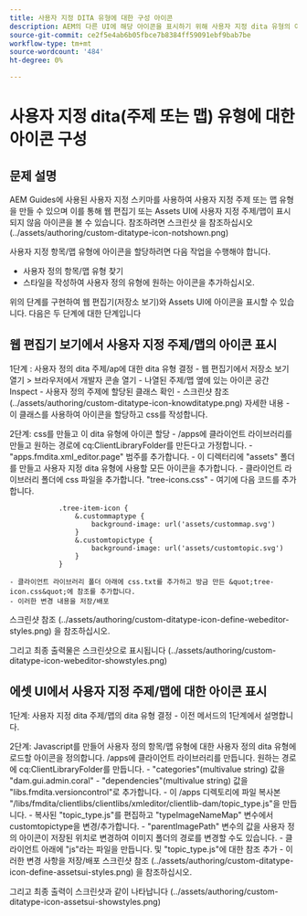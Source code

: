 ```yaml
---
title: 사용자 지정 DITA 유형에 대한 구성 아이콘
description: AEM의 다른 UI에 해당 아이콘을 표시하기 위해 사용자 지정 dita 유형의 아이콘을 정의하는 방법을 알아봅니다
source-git-commit: ce2f5e4ab6b05fbce7b8384ff59091ebf9bab7be
workflow-type: tm+mt
source-wordcount: '484'
ht-degree: 0%

---
```


# 사용자 지정 dita(주제 또는 맵) 유형에 대한 아이콘 구성


## 문제 설명

AEM Guides에 사용된 사용자 지정 스키마를 사용하여 사용자 지정 주제 또는 맵 유형을 만들 수 있으며 이를 통해 웹 편집기 또는 Assets UI에 사용자 지정 주제/맵이 표시되지 않음 아이콘을 볼 수 있습니다. 참조하려면 스크린샷 을 참조하십시오  (../assets/authoring/custom-ditatype-icon-notshown.png)

사용자 지정 항목/맵 유형에 아이콘을 할당하려면 다음 작업을 수행해야 합니다.
- 사용자 정의 항목/맵 유형 찾기
- 스타일을 작성하여 사용자 정의 유형에 원하는 아이콘을 추가하십시오.


위의 단계를 구현하여 웹 편집기(저장소 보기)와 Assets UI에 아이콘을 표시할 수 있습니다. 다음은 두 단계에 대한 단계입니다


## 웹 편집기 보기에서 사용자 지정 주제/맵의 아이콘 표시

1단계 : 사용자 정의 dita 주제/ap에 대한 dita 유형 결정 - 웹 편집기에서 저장소 보기 열기 > 브라우저에서 개발자 콘솔 열기 - 나열된 주제/맵 옆에 있는 아이콘 공간 Inspect - 사용자 정의 주제에 할당된 클래스 확인 - 스크린샷 참조  (../assets/authoring/custom-ditatype-icon-knowditatype.png) 자세한 내용 - 이 클래스를 사용하여 아이콘을 할당하고 css를 작성합니다.

2단계: css를 만들고 이 dita 유형에 아이콘 할당 - /apps에 클라이언트 라이브러리를 만들고 원하는 경로에 cq:ClientLibraryFolder를 만든다고 가정합니다. - &quot;apps.fmdita.xml_editor.page&quot; 범주를 추가합니다. - 이 디렉터리에 &quot;assets&quot; 폴더를 만들고 사용자 지정 dita 유형에 사용할 모든 아이콘을 추가합니다. - 클라이언트 라이브러리 폴더에 css 파일을 추가합니다. &quot;tree-icons.css&quot; - 여기에 다음 코드를 추가합니다.

```
            .tree-item-icon {
                &.custommaptype {
                    background-image: url('assets/custommap.svg')
                }
                &.customtopictype {
                    background-image: url('assets/customtopic.svg')
                }
            }
```

    - 클라이언트 라이브러리 폴더 아래에 css.txt를 추가하고 방금 만든 &quot;tree-icon.css&quot;에 참조를 추가합니다.
    - 이러한 변경 내용을 저장/배포
스크린샷 참조  (../assets/authoring/custom-ditatype-icon-define-webeditor-styles.png) 을 참조하십시오.

그리고 최종 출력물은 스크린샷으로 표시됩니다  (../assets/authoring/custom-ditatype-icon-webeditor-showstyles.png)


## 에셋 UI에서 사용자 지정 주제/맵에 대한 아이콘 표시

1단계: 사용자 지정 dita 주제/맵의 dita 유형 결정 - 이전 메서드의 1단계에서 설명합니다.

2단계: Javascript를 만들어 사용자 정의 항목/맵 유형에 대한 사용자 정의 dita 유형에 로드할 아이콘을 정의합니다. /apps에 클라이언트 라이브러리를 만듭니다. 원하는 경로에 cq:ClientLibraryFolder를 만듭니다. - &quot;categories&quot;(multivalue string) 값을 &quot;dam.gui.admin.coral&quot; - &quot;dependencies&quot;(multivalue string) 값을 &quot;libs.fmdita.versioncontrol&quot;로 추가합니다. - 이 /apps 디렉토리에 파일 복사본 &quot;/libs/fmdita/clientlibs/clientlibs/xmleditor/clientlib-dam/topic_type.js&quot;을 만듭니다. - 복사된 &quot;topic_type.js&quot;를 편집하고 &quot;typeImageNameMap&quot; 변수에서 customtopictype을 변경/추가합니다. - &quot;parentImagePath&quot; 변수의 값을 사용자 정의 아이콘이 저장된 위치로 변경하여 이미지 폴더의 경로를 변경할 수도 있습니다. - 클라이언트 아래에 &quot;js&quot;라는 파일을 만듭니다. 및 &quot;topic_type.js&quot;에 대한 참조 추가 - 이러한 변경 사항을 저장/배포 스크린샷 참조  (../assets/authoring/custom-ditatype-icon-define-assetsui-styles.png) 을 참조하십시오.

그리고 최종 출력이 스크린샷과 같이 나타납니다  (../assets/authoring/custom-ditatype-icon-assetsui-showstyles.png)